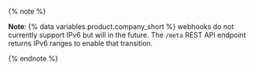 {% note %}

**Note**: {% data variables.product.company_short %} webhooks do not currently support IPv6 but will in the future. The `/meta` REST API endpoint returns IPv6 ranges to enable that transition.

{% endnote %}
